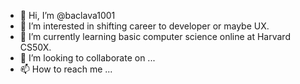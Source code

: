 - 👋 Hi, I’m @baclava1001
- 👀 I’m interested in shifting career to developer or maybe UX.
- 🌱 I’m currently learning basic computer science online at Harvard CS50X.
- 💞️ I’m looking to collaborate on ...
- 📫 How to reach me ...

<!---
baclava1001/baclava1001 is a ✨ special ✨ repository because its `README.md` (this file) appears on your GitHub profile.
You can click the Preview link to take a look at your changes.
--->
